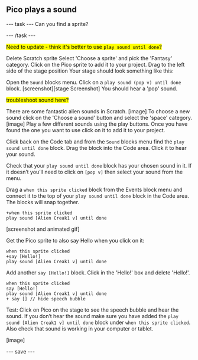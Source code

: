 ## Pico plays a sound

--- task ---
Can you find a sprite?

--- /task ---

<mark>Need to update - think it's better to use `play sound until done`?</mark>

Delete Scratch sprite
Select 'Choose a sprite' and pick the 'Fantasy' category. Click on the Pico sprite to add it to your project.
Drag to the left side of the stage position 
Your stage should look something like this:


Open the `Sound` blocks menu. Click on a `play sound (pop v) until done` block.
[screenshot][stage Screenshot] 
You should hear a 'pop' sound.

<mark>troubleshoot sound here?</mark>

There are some fantastic alien sounds in Scratch. 
[image]
To choose a new sound click on the 'Choose a sound' button and select the 'space' category. 
[image]
Play a few different sounds using  the play buttons. Once you have found the one you want to use click on it to add it to your project. 

Click back on the Code tab and from the `Sound` blocks menu find the `play sound until done` block. Drag the block into the Code area. Click it to hear your sound. 

Check that your `play sound until done` block has your chosen sound in it. If it doesn’t you’ll need to click on `[pop v]` then select your sound from the menu.

Drag a `when this sprite clicked` block from the Events block menu and connect it to the top of your `play sound until done` block in the Code area. The blocks will snap together.

```blocks3
+when this sprite clicked
play sound [Alien Creak1 v] until done
```
[screenshot and animated gif]

Get the Pico sprite to also say Hello when you click on it:

```blocks3
when this sprite clicked
+say [Hello!]
play sound [Alien Creak1 v] until done
```

Add another `say [Hello!]` block. Click in the 'Hello!' box and delete 'Hello!'. 


```blocks3
when this sprite clicked
say [Hello!]
play sound [Alien Creak1 v] until done
+ say [] // hide speech bubble
```
 
Test: Click on Pico on the stage to see the speech bubble and hear the sound. If you don’t hear the sound make sure you have added the `play sound [Alien Creak1 v] until done` block under `when this sprite clicked`. Also check that sound is working in your computer or tablet. 

[image]

--- save ---
